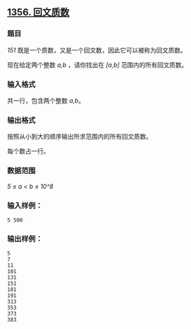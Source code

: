 ## [1356. 回文质数](https://www.acwing.com/problem/content/1358/)

### 题目

*151* 既是一个质数，又是一个回文数，因此它可以被称为回文质数。

现在给定两个整数 *a,b* ，请你找出在 *[a,b]* 范围内的所有回文质数。

### 输入格式

共一行，包含两个整数 *a,b*。

### 输出格式

按照从小到大的顺序输出所求范围内的所有回文质数。

每个数占一行。

### 数据范围

*5 ≤ a < b ≤ 10^8*

### 输入样例：

```
5 500
```

### 输出样例：

```
5
7
11
101
131
151
181
191
313
353
373
383
```
